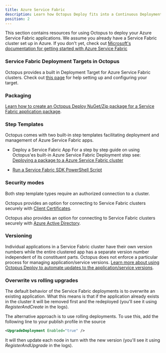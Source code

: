 ```yaml
---
title: Azure Service Fabric
description: Learn how Octopus Deploy fits into a Continuous Deployment pipeline for your Azure Service Fabric applications.
position: 2
---
```


This section contains resources for using Octopus to deploy your Azure Service Fabric applications. We assume you already have a Service Fabric cluster set up in Azure. If you don't yet, check out [Microsoft's documentation for getting started with Azure Service Fabric](https://azure.microsoft.com/en-us/services/service-fabric/)

### Service Fabric Deployment Targets in Octopus

Octopus provides a built in Deployment Target for Azure Service Fabric clusters. Check out [this page](/docs/infrastructure/deployment-targets/azure/service-fabric-cluster-targets/index.md) for help setting up and configuring your target.

### Packaging

[Learn how to create an Octopus Deploy NuGet/Zip package for a Service Fabric application package](/docs/deployments/azure/service-fabric/packaging.md).

### Step Templates

Octopus comes with two built-in step templates facilitating deployment and management of Azure Service Fabric apps.

- Deploy a Service Fabric App
For a step by step guide on using Octopus'es built-in Azure Service Fabric Deployment step see: [Deploying a package to a Azure Service Fabric cluster](/docs/deployments/azure/service-fabric/deploying-a-package-to-a-service-fabric-cluster.md)

- [Run a Service Fabric SDK PowerShell Script](/docs/deployments/custom-scripts/service-fabric-powershell-scripts.md)

### Security modes

Both step template types require an authorized connection to a cluster.

Octopus provides an option for connecting to Service Fabric clusters securely with [Client Certificates](/docs/deployments/azure/service-fabric/connecting-securely-with-client-certificates/index.md).

Octopus also provides an option for connecting to Service Fabric clusters securely with [Azure Active Directory](/docs/deployments/azure/service-fabric/connecting-securely-with-azure-active-directory/index.md).

### Versioning
Individual applications in a Service Fabric cluster have their own version numbers while the entire clustered app has a separate version number independent of its constituent parts.
Octopus does not enforce a particular process for managing application/service versions. [Learn more about using Octopus Deploy to automate updates to the application/service versions](/docs/deployments/azure/service-fabric/version-automation-with-service-fabric-application-packages/index.md).

### Overwrite vs rolling upgrades

The default behavior of the Service Fabric deployments is to overwrite an existing application. What this means is that if the application already exists in the cluster it will be removed first and the redeployed (you'll see it using *RegisterAndCreate* in the logs).

The alternative approach is to use rolling deployments. To use this, add the following line to your publish profile in the source

```xml
<UpgradeDeployment Enabled="true" />
```

It will then update each node in turn with the new version (you'll see it using *RegisterAndUpgrade* in the logs).